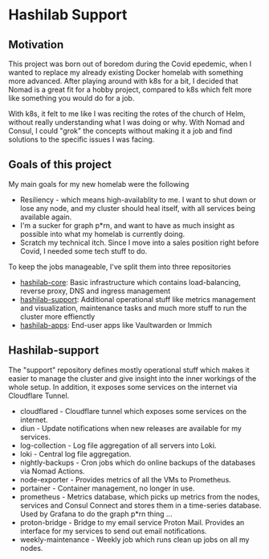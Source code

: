 <h1>Hashilab Support</h1>

<h2>Motivation</h2>

This project was born out of boredom during the Covid epedemic, when I wanted to replace my already existing Docker homelab with something more advanced. After playing around with k8s for a bit, I decided that Nomad is a great fit for a hobby project, compared to k8s which felt more like something you would do for a job.

With k8s, it felt to me like I was reciting the rotes of the church of Helm, without really understanding what I was doing or why. With Nomad and Consul, I could "grok" the concepts without making it a job and find solutions to the specific issues I was facing.

<h2>Goals of this project</h2>

My main goals for my new homelab were the following
- Resiliency - which means high-availablity to me. I want to shut down or lose any node, and my cluster should heal itself, with all services being available again.
- I'm a sucker for graph p*rn, and want to have as much insight as possible into what my homelab is currently doing.
- Scratch my technical itch. Since I move into a sales position right before Covid, I needed some tech stuff to do.

To keep the jobs manageable, I've split them into three repositories
- [hashilab-core](https://github.com/matthiasschoger/hashilab-core): Basic infrastructure which contains load-balancing, reverse proxy, DNS and ingress management
- [hashilab-support](https://github.com/matthiasschoger/hashilab-support): Additional operational stuff like metrics management and visualization, maintenance tasks and much more stuff to run the cluster more effienctly
- [hashilab-apps](https://github.com/matthiasschoger/hashilab-apps): End-user apps like Vaultwarden or Immich


<h2>Hashilab-support</h2>

The "support" repository defines mostly operational stuff which makes it easier to manage the cluster and give insight into the inner workings of the whole setup. In addition, it exposes some services on the internet via Cloudflare Tunnel.

- cloudflared - Cloudflare tunnel which exposes some services on the internet. 
- diun - Update notifications when new releases are available for my services.
- log-collection - Log file aggregation of all servers into Loki.
- loki - Central log file aggregation.
- nightly-backups - Cron jobs which do online backups of the databases via Nomad Actions.
- node-exporter - Provides metrics of all the VMs to Prometheus.
- portainer - Container management, no longer in use.
- prometheus - Metrics database, which picks up metrics from the nodes, services and Consul Connect and stores them in a time-series database. Used by Grafana to do the graph p*rn thing ...
- proton-bridge - Bridge to my email service Proton Mail. Provides an interface for my services to send out email notifications.
- weekly-maintenance - Weekly job which runs clean up jobs on all my nodes.
